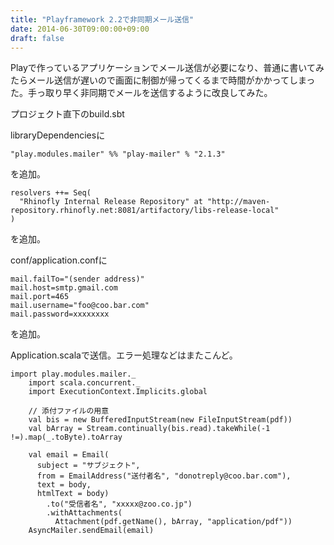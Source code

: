 ```yaml
---
title: "Playframework 2.2で非同期メール送信"
date: 2014-06-30T09:00:00+09:00
draft: false
---
```

Playで作っているアプリケーションでメール送信が必要になり、普通に書いてみたらメール送信が遅いので画面に制御が帰ってくるまで時間がかかってしまった。手っ取り早く非同期でメールを送信するように改良してみた。

プロジェクト直下のbuild.sbt

libraryDependenciesに

```
"play.modules.mailer" %% "play-mailer" % "2.1.3"
```

を追加。
```
resolvers ++= Seq(
  "Rhinofly Internal Release Repository" at "http://maven-repository.rhinofly.net:8081/artifactory/libs-release-local"
)
```

を追加。

conf/application.confに
```
mail.failTo="(sender address)"
mail.host=smtp.gmail.com
mail.port=465
mail.username="foo@coo.bar.com"
mail.password=xxxxxxxx
```

を追加。

Application.scalaで送信。エラー処理などはまたこんど。
```
import play.modules.mailer._
    import scala.concurrent._
    import ExecutionContext.Implicits.global

    // 添付ファイルの用意
    val bis = new BufferedInputStream(new FileInputStream(pdf))
    val bArray = Stream.continually(bis.read).takeWhile(-1 !=).map(_.toByte).toArray

    val email = Email(
      subject = "サブジェクト",
      from = EmailAddress("送付者名", "donotreply@coo.bar.com"),
      text = body,
      htmlText = body)
        .to("受信者名", "xxxxx@zoo.co.jp")
        .withAttachments(
          Attachment(pdf.getName(), bArray, "application/pdf"))
    AsyncMailer.sendEmail(email)
```